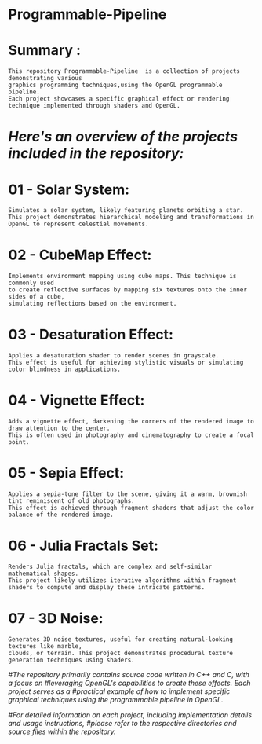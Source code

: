 # Programmable-Pipeline

# Summary : 
    This repository Programmable-Pipeline  is a collection of projects demonstrating various
    graphics programming techniques,using the OpenGL programmable pipeline. 
    Each project showcases a specific graphical effect or rendering technique implemented through shaders and OpenGL.​

# _Here's an overview of the projects included in the repository:_

# 01 - Solar System:
    Simulates a solar system, likely featuring planets orbiting a star. 
    This project demonstrates hierarchical modeling and transformations in OpenGL to represent celestial movements.​

# 02 - CubeMap Effect:
    Implements environment mapping using cube maps. This technique is commonly used 
    to create reflective surfaces by mapping six textures onto the inner sides of a cube, 
    simulating reflections based on the environment.​

# 03 - Desaturation Effect:
    Applies a desaturation shader to render scenes in grayscale. 
    This effect is useful for achieving stylistic visuals or simulating color blindness in applications.​

# 04 - Vignette Effect:
    Adds a vignette effect, darkening the corners of the rendered image to draw attention to the center. 
    This is often used in photography and cinematography to create a focal point.​

# 05 - Sepia Effect:
    Applies a sepia-tone filter to the scene, giving it a warm, brownish tint reminiscent of old photographs.
    This effect is achieved through fragment shaders that adjust the color balance of the rendered image.​

# 06 - Julia Fractals Set:
    Renders Julia fractals, which are complex and self-similar mathematical shapes. 
    This project likely utilizes iterative algorithms within fragment shaders to compute and display these intricate patterns.​

# 07 - 3D Noise:
    Generates 3D noise textures, useful for creating natural-looking textures like marble, 
    clouds, or terrain. This project demonstrates procedural texture generation techniques using shaders.​


  #_The repository primarily contains source code written in C++ and C, with a focus on
#leveraging OpenGL's capabilities to create these effects. Each project serves as a 
#practical example of how to implement specific graphical techniques using the programmable pipeline in OpenGL.​_

#_For detailed information on each project, including implementation details and usage instructions, 
#please refer to the respective directories and source files within the repository._
